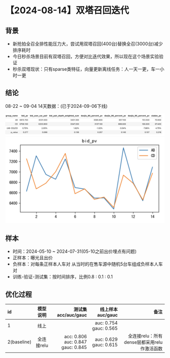 
# 【2024-08-14】双塔召回迭代
## 背景
- 新抢拍全召全排性能压力大，尝试用双塔召回(400台)替换全召(3000台)减少排序耗时
- 今日秒杀场景目前有双塔召回，方便对比迭代效果，所以现在这个场景实验验证
- 秒杀双塔现状：只有sparse类特征，向量更新离线任务：人一天一更，车一小时一更

## 结论
08-22 ~ 09-04 14天数据：(已于2024-09-06下线)

<img src="./pic/res.png" alt="指标" width="666" />
<img src="./pic/bid curve.png" alt="出价曲线" width="666" />

## 样本
- 时间：2024-05-10 ~ 2024-07-31(05-10之前出价埋点有问题)
- 正样本：曝光且出价
- 负样本：对每条正样本人车对 从当时的在售车源中随机5台车组成负样本人车对
- 训练-验证-测试集：按时间排序，比例0.8 : 0.1 : 0.1

## 优化过程
| id  | 模型说明 | 测试集acc/auc/gauc|	线上样本auc/gauc |	备注   |
|:------|:----:|------:|------:|------:|
| 1   |  线上  |    | auc: 0.754<br>gauc: 0.565|
| 2(baseline)   |  全连接relu  | acc: 0.806<br>auc: 0.847<br>gauc: 0.845 | auc: 0.629<br>gauc: 0.615|全连接relu：所有dense层都采用relu作激活函数|
